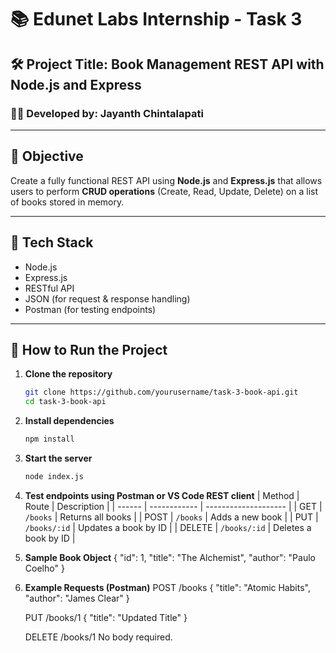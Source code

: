 # 📚 Edunet Labs Internship - Task 3

## 🛠 Project Title: Book Management REST API with Node.js and Express

### 👨‍💻 Developed by: Jayanth Chintalapati

---

## 📌 Objective

Create a fully functional REST API using **Node.js** and **Express.js** that allows users to perform **CRUD operations** (Create, Read, Update, Delete) on a list of books stored in memory.

---

## 🧰 Tech Stack

- Node.js
- Express.js
- RESTful API
- JSON (for request & response handling)
- Postman (for testing endpoints)

---

## 🚀 How to Run the Project

1. **Clone the repository**  
   ```bash
   git clone https://github.com/yourusername/task-3-book-api.git
   cd task-3-book-api

2. **Install dependencies**
   ```bash
   npm install

3. **Start the server**
   ```bash
   node index.js

4. **Test endpoints using Postman or VS Code REST client**
      | Method | Route        | Description          |
      | ------ | ------------ | -------------------- |
      | GET    | `/books`     | Returns all books    |
      | POST   | `/books`     | Adds a new book      |
      | PUT    | `/books/:id` | Updates a book by ID |
      | DELETE | `/books/:id` | Deletes a book by ID |

5. **Sample Book Object**
       {
         "id": 1,
         "title": "The Alchemist",
         "author": "Paulo Coelho"
       }

6. **Example Requests (Postman)**
    POST /books
    {
      "title": "Atomic Habits",
      "author": "James Clear"
    }

    PUT /books/1 
    {
      "title": "Updated Title"
    }
    
    DELETE /books/1
    No body required.

